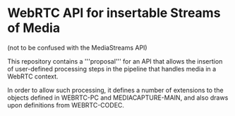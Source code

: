 # WebRTC API for insertable Streams of Media

(not to be confused with the MediaStreams API)

This repository contains a '''proposal''' for an API that allows the
insertion of user-defined processing steps in the pipeline that
handles media in a WebRTC context.

In order to allow such processing, it defines a number of extensions
to the objects defined in WEBRTC-PC and MEDIACAPTURE-MAIN, and also
draws upon definitions from WEBRTC-CODEC.


